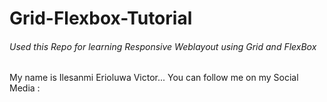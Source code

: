 # Grid-Flexbox-Tutorial
###### Used this Repo for learning Responsive Weblayout using Grid and FlexBox
My name is Ilesanmi Erioluwa Victor...
You can follow me on my Social Media : 
